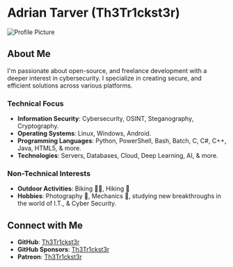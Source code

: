# Adrian Tarver (Th3Tr1ckst3r)

![Profile Picture](https://avatars.githubusercontent.com/u/21149460?v=4)

## About Me

I'm passionate about open-source, and freelance development with a deeper interest in cybersecurity. I specialize in creating secure, and efficient solutions across various platforms.

### Technical Focus

- **Information Security**: Cybersecurity, OSINT, Steganography, Cryptography.
- **Operating Systems**: Linux, Windows, Android.
- **Programming Languages**: Python, PowerShell, Bash, Batch, C, C#, C++, Java, HTML5, & more.
- **Technologies**: Servers, Databases, Cloud, Deep Learning, AI, & more.

### Non-Technical Interests

- **Outdoor Activities**: Biking 🚴‍♂️, Hiking 🥾
- **Hobbies**: Photography 📸, Mechanics 🚛, studying new breakthroughs in the world of I.T., & Cyber Security.

## Connect with Me

- **GitHub**: [Th3Tr1ckst3r](https://github.com/Th3Tr1ckst3r)
- **GitHub Sponsors**: [Th3Tr1ckst3r](https://github.com/sponsors/Th3Tr1ckst3r)
- **Patreon**: [Th3Tr1ckst3r](https://www.patreon.com/Th3Tr1ckst3r)
